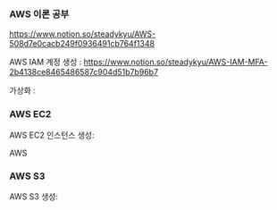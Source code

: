 
### AWS 이론 공부
https://www.notion.so/steadykyu/AWS-508d7e0cacb249f0936491cb764f1348

AWS IAM 계정 생성 : https://www.notion.so/steadykyu/AWS-IAM-MFA-2b4138ce8465486587c904d51b7b96b7

가상화 : 

### AWS EC2
AWS EC2 인스턴스 생성: 

AWS 



### AWS S3
AWS S3 생성:



